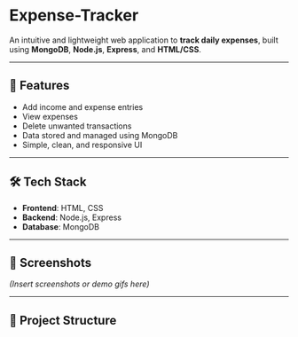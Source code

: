 ﻿# Expense-Tracker

An intuitive and lightweight web application to **track daily expenses**, built using **MongoDB**, **Node.js**, **Express**, and **HTML/CSS**.

---

## 🚀 Features

- Add income and expense entries
- View expenses
- Delete unwanted transactions
- Data stored and managed using MongoDB
- Simple, clean, and responsive UI

---

## 🛠️ Tech Stack

- **Frontend**: HTML, CSS
- **Backend**: Node.js, Express
- **Database**: MongoDB

---

## 📸 Screenshots

*(Insert screenshots or demo gifs here)*

---

## 📁 Project Structure

